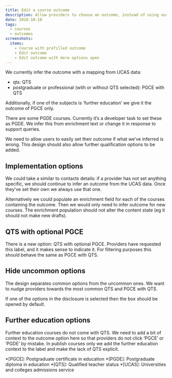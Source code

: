 ```yaml
---
title: Edit a course outcome
description: Allow providers to choose an outcome, instead of using our inferred one
date: 2018-10-18
tags:
  - courses
  - outcomes
screenshots:
  items:
    - Course with prefilled outcome
    - Edit outcome
    - Edit outcome with more options open
---
```


We currently infer the outcome with a mapping from UCAS data:

- qts: QTS
- postgraduate or professional (with or without QTS selected): PGCE with QTS

Additionally, if one of the subjects is ‘further education’ we give it the outcome of PGCE only.

There are some PGDE courses. Currently it’s a developer task to set these as PGDE. We infer this from enrichment text or change it in response to support queries.

We need to allow users to easily set their outcome if what we’ve inferred is wrong. This design should also allow further qualification options to be added.

## Implementation options

We could take a similar to contacts details: if a provider has not set anything specific, we should continue to infer an outcome from the UCAS data. Once they’ve set their own we always use that one.

Alternatively we could populate an enrichment field for each of the courses containing the outcome. Then we would only need to infer outcome for new courses. The enrichment population should not alter the content state (eg it should not make new drafts).

## QTS with optional PGCE

There is a new option: QTS with optional PGCE. Providers have requested this label, and it makes sense to indicate it. For filtering purposes this should behave the same as PGCE with QTS.

## Hide uncommon options

The design separates common options from the uncommon ones. We want to nudge providers towards the most common QTS and PGCE with QTS.

If one of the options in the disclosure is selected then the box should be opened by default.

## Further education options

Further education courses do not come with QTS. We need to add a bit of context to the outcome option here so that providers do not click ‘PGCE’ or ‘PGDE’ by mistake. In publish courses only we add the further education context to the label and make the lack of QTS explicit.

*[PGCE]: Postgraduate certificate in education
*[PGDE]: Postgraduate diploma in education
*[QTS]: Qualified teacher status
*[UCAS]: Universities and colleges admissions service
